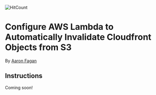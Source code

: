 ![HitCount](http://hits.dwyl.io/aaronfagan/configure-aws-lambda-to-automatically-invalidate-cloudfront-objects-from-s3.svg)
# Configure AWS Lambda to Automatically Invalidate Cloudfront Objects from S3
By [Aaron Fagan](https://www.aaronfagan.ca/)

## Instructions
Coming soon!
